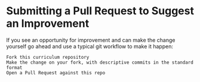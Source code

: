 # Submitting a Pull Request to Suggest an Improvement
If you see an opportunity for improvement and can make the change yourself go ahead and use a typical git workflow to make it happen:

    Fork this curriculum repository
    Make the change on your fork, with descriptive commits in the standard format
    Open a Pull Request against this repo
